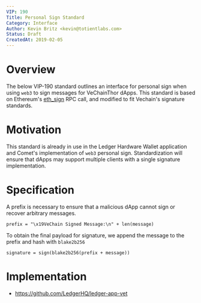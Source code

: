 ```yaml
---
VIP: 190
Title: Personal Sign Standard
Category: Interface
Author: Kevin Britz <kevin@totientlabs.com>
Status: Draft
CreatedAt: 2019-02-05
---
```


# Overview

The below VIP-190 standard outlines an interface for personal sign when using `web3` to sign messages for VeChainThor dApps. This standard is based on Ethereum's [eth_sign](https://github.com/ethereum/wiki/wiki/JSON-RPC#eth_sign) RPC call, and modified to fit Vechain's signature standards.

# Motivation

This standard is already in use in the Ledger Hardware Wallet application and Comet's implementation of `web3` personal sign. Standardization will ensure that dApps may support multiple clients with a single signature implementation.

# Specification

A prefix is necessary to ensure that a malicious dApp cannot sign or recover arbitrary messages. 

```
prefix = "\x19VeChain Signed Message:\n" + len(message)
```

To obtain the final payload for signature, we append the message to the prefix and hash with `blake2b256`

```
signature = sign(blake2b256(prefix + message))
```

# Implementation

- https://github.com/LedgerHQ/ledger-app-vet